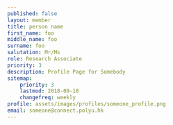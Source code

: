 ```yaml
---
published: false
layout: member
title: person name
first_name: foo
middle_name: foo
surname: foo
salutation: Mr/Ms
role: Research Associate
priority: 3
description: Profile Page for Somebody
sitemap:
    priority: 3
    lastmod: 2018-09-18
    changefreq: weekly
profile: assets/images/profiles/someone_profile.png
email: someone@connect.polyu.hk
---
```

